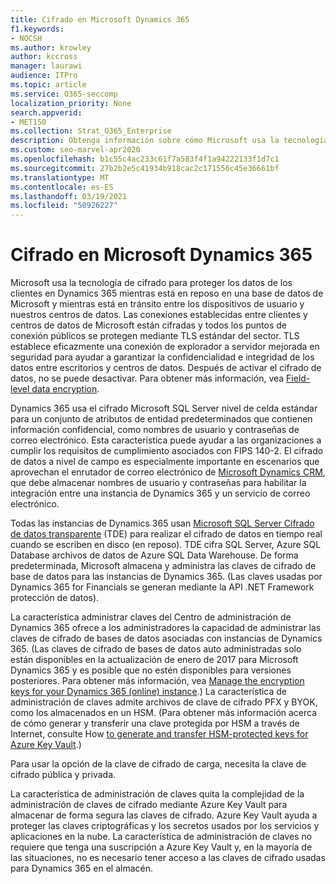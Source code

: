 ```yaml
---
title: Cifrado en Microsoft Dynamics 365
f1.keywords:
- NOCSH
ms.author: krowley
author: kccross
manager: laurawi
audience: ITPro
ms.topic: article
ms.service: O365-seccomp
localization_priority: None
search.appverid:
- MET150
ms.collection: Strat_O365_Enterprise
description: Obtenga información sobre cómo Microsoft usa la tecnología de cifrado para proteger los datos de los clientes en Microsoft Dynamics 365 mientras está en reposo en una base de datos de Microsoft y mientras está en tránsito.
ms.custom: seo-marvel-apr2020
ms.openlocfilehash: b1c55c4ac233c61f7a583f4f1a94222133f1d7c1
ms.sourcegitcommit: 27b2b2e5c41934b918cac2c171556c45e36661bf
ms.translationtype: MT
ms.contentlocale: es-ES
ms.lasthandoff: 03/19/2021
ms.locfileid: "50926227"
---
```

# <a name="encryption-in-microsoft-dynamics-365"></a>Cifrado en Microsoft Dynamics 365

Microsoft usa la tecnología de cifrado para proteger los datos de los clientes en Dynamics 365 mientras está en reposo en una base de datos de Microsoft y mientras está en tránsito entre los dispositivos de usuario y nuestros centros de datos. Las conexiones establecidas entre clientes y centros de datos de Microsoft están cifradas y todos los puntos de conexión públicos se protegen mediante TLS estándar del sector. TLS establece eficazmente una conexión de explorador a servidor mejorada en seguridad para ayudar a garantizar la confidencialidad e integridad de los datos entre escritorios y centros de datos. Después de activar el cifrado de datos, no se puede desactivar. Para obtener más información, vea [Field-level data encryption](/previous-versions/dynamicscrm-2016/developers-guide/dn481562(v=crm.8)).

Dynamics 365 usa el cifrado Microsoft SQL Server nivel de celda estándar para un conjunto de atributos de entidad predeterminados que contienen información confidencial, como nombres de usuario y contraseñas de correo electrónico. Esta característica puede ayudar a las organizaciones a cumplir los requisitos de cumplimiento asociados con FIPS 140-2. El cifrado de datos a nivel de campo es especialmente importante en escenarios que aprovechan el enrutador de correo electrónico de [Microsoft Dynamics CRM](/previous-versions/dynamicscrm-2016/administering-dynamics-365/hh699800(v=crm.8)), que debe almacenar nombres de usuario y contraseñas para habilitar la integración entre una instancia de Dynamics 365 y un servicio de correo electrónico. 

Todas las instancias de Dynamics 365 usan [Microsoft SQL Server Cifrado de datos transparente](/sql/relational-databases/security/encryption/transparent-data-encryption?view=sql-server-2017) (TDE) para realizar el cifrado de datos en tiempo real cuando se escriben en disco (en reposo). TDE cifra SQL Server, Azure SQL Database archivos de datos de Azure SQL Data Warehouse. De forma predeterminada, Microsoft almacena y administra las claves de cifrado de base de datos para las instancias de Dynamics 365. (Las claves usadas por Dynamics 365 for Financials se generan mediante la API .NET Framework protección de datos). 

La característica administrar claves del Centro de administración de Dynamics 365 ofrece a los administradores la capacidad de administrar las claves de cifrado de bases de datos asociadas con instancias de Dynamics 365. (Las claves de cifrado de bases de datos auto administradas solo están disponibles en la actualización de enero de 2017 para Microsoft Dynamics 365 y es posible que no estén disponibles para versiones posteriores. Para obtener más información, vea [Manage the encryption keys for your Dynamics 365 (online) instance](/dynamics365/customer-engagement/admin/manage-encryption-keys-instance).) La característica de administración de claves admite archivos de clave de cifrado PFX y BYOK, como los almacenados en un HSM. (Para obtener más información acerca de cómo generar y transferir una clave protegida por HSM a través de Internet, consulte How [to generate and transfer HSM-protected keys for Azure Key Vault](/azure/key-vault/key-vault-hsm-protected-keys).) 

Para usar la opción de la clave de cifrado de carga, necesita la clave de cifrado pública y privada.

La característica de administración de claves quita la complejidad de la administración de claves de cifrado mediante Azure Key Vault para almacenar de forma segura las claves de cifrado. Azure Key Vault ayuda a proteger las claves criptográficas y los secretos usados por los servicios y aplicaciones en la nube. La característica de administración de claves no requiere que tenga una suscripción a Azure Key Vault y, en la mayoría de las situaciones, no es necesario tener acceso a las claves de cifrado usadas para Dynamics 365 en el almacén.